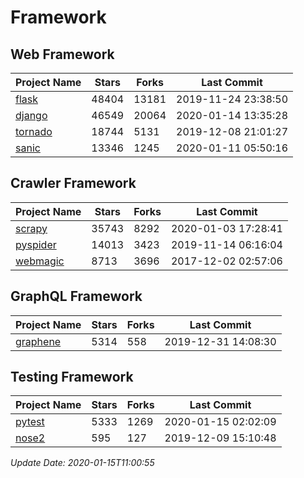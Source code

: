 # Framework

## Web Framework

| Project Name | Stars | Forks | Last Commit |
| ------------ | ----- | ----- | ----------- |
| [flask](https://github.com/pallets/flask) | 48404 | 13181 | 2019-11-24 23:38:50 |
| [django](https://github.com/django/django) | 46549 | 20064 | 2020-01-14 13:35:28 |
| [tornado](https://github.com/tornadoweb/tornado) | 18744 | 5131 | 2019-12-08 21:01:27 |
| [sanic](https://github.com/huge-success/sanic) | 13346 | 1245 | 2020-01-11 05:50:16 |

## Crawler Framework

| Project Name | Stars | Forks | Last Commit |
| ------------ | ----- | ----- | ----------- |
| [scrapy](https://github.com/scrapy/scrapy) | 35743 | 8292 | 2020-01-03 17:28:41 |
| [pyspider](https://github.com/binux/pyspider) | 14013 | 3423 | 2019-11-14 06:16:04 |
| [webmagic](https://github.com/code4craft/webmagic) | 8713 | 3696 | 2017-12-02 02:57:06 |

## GraphQL Framework

| Project Name | Stars | Forks | Last Commit |
| ------------ | ----- | ----- | ----------- |
| [graphene](https://github.com/graphql-python/graphene) | 5314 | 558 | 2019-12-31 14:08:30 |

## Testing Framework

| Project Name | Stars | Forks | Last Commit |
| ------------ | ----- | ----- | ----------- |
| [pytest](https://github.com/pytest-dev/pytest) | 5333 | 1269 | 2020-01-15 02:02:09 |
| [nose2](https://github.com/nose-devs/nose2) | 595 | 127 | 2019-12-09 15:10:48 |

*Update Date: 2020-01-15T11:00:55*
